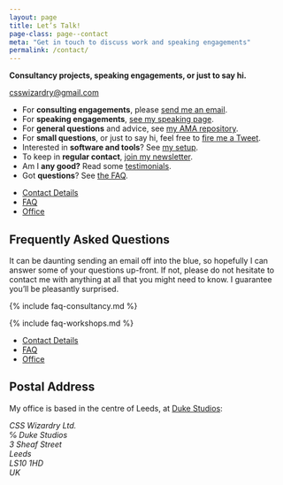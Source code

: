 ```yaml
---
layout: page
title: Let’s Talk!
page-class: page--contact
meta: "Get in touch to discuss work and speaking engagements"
permalink: /contact/
---
```


**Consultancy projects, speaking engagements, or just to say hi.**

<a href="mailto:csswizardry@gmail.com" class="btn  btn--full" id="section:details">csswizardry@gmail.com</a>

* For **consulting engagements**, please [send me an
  email](mailto:csswizardry@gmail.com).
* For **speaking engagements**, [see my speaking
  page](/speaking/#section:request).
* For **general questions** and advice, see [my AMA
  repository](https://github.com/csswizardry/ama).
* For **small questions**, or just to say hi, feel free to [fire me a
  Tweet](https://twitter.com/csswizardry).
* Interested in **software and tools**? See [my setup](/uses/).
* To keep in **regular contact**, [join my newsletter](/newsletter/).
* Am I **any good?** Read some [testimonials](/testimonials/).
* Got **questions**? See [the FAQ](#section:faq).





<ul class="c-nav-secondary  mt++" id="section:faq">
  <li class="c-nav-secondary__item"><a href="#section:details" class="c-nav-secondary__link">Contact Details</a></li>
  <li class="c-nav-secondary__item"><a href="#section:faq" class="c-nav-secondary__link  is-current">FAQ</a></li>
  <li class="c-nav-secondary__item"><a href="#section:office" class="c-nav-secondary__link">Office</a></li>
</ul>

## Frequently Asked Questions

It can be daunting sending an email off into the blue, so hopefully I can answer
some of your questions up-front. If not, please do not hesitate to contact me
with anything at all that you might need to know. I guarantee you’ll be
pleasantly surprised.

{% include faq-consultancy.md %}

{% include faq-workshops.md %}





<ul class="c-nav-secondary  mt++" id="section:office">
  <li class="c-nav-secondary__item"><a href="#section:details" class="c-nav-secondary__link">Contact Details</a></li>
  <li class="c-nav-secondary__item"><a href="#section:faq" class="c-nav-secondary__link">FAQ</a></li>
  <li class="c-nav-secondary__item"><a href="#section:office" class="c-nav-secondary__link  is-current">Office</a></li>
</ul>

## Postal Address

My office is based in the centre of Leeds, at [Duke
Studios](https://duke-studios.com/):

<address>
CSS Wizardry Ltd.<br />
℅ Duke Studios<br />
3 Sheaf Street<br />
Leeds<br />
LS10 1HD<br />
UK
<address>
